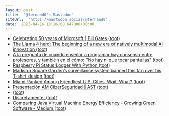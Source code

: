 ```yaml
---
layout: post
title:  "@fernand0's Mastodon"
siteUrl:  "https://mastodon.social/@fernand0"
date:  2025-04-16 13:16:08.647000+00:00
---
```

*  [Celebrating 50 years of Microsoft \| Bill Gates   ](https://www.gatesnotes.com/meet-bill/source-code/reader/microsoft-original-source-code) ([toot](https://mastodon.social/@fernand0/114347826783300231))
*  [The Llama 4 herd: The beginning of a new era of natively multimodal AI innovation ](https://ai.meta.com/blog/llama-4-multimodal-intelligence) ([toot](https://mastodon.social/@fernand0/114347600148840853))
*  [A la pregunta de cuándo enseñar a programar hay consenso entre profesores, y también en el cómo: "No hay ni que tocar pantallas" ](https://www.genbeta.com/a-fondo/a-pregunta-cuando-ensenar-a-programar-hay-consenso-profesores-tambien-como-no-hay-que-tocar-pantalla) ([toot](https://mastodon.social/@fernand0/114347421781374988))
*  [Raspberry Pi Status Logger With Python ](https://www.electromaker.io/project/view/raspberry-pi-status-logger-with-pytho) ([toot](https://mastodon.social/@fernand0/114347197889213988))
*  [Madison Square Garden’s surveillance system banned this fan over his T-shirt design ](https://www.theverge.com/news/637228/madison-square-garden-james-dolan-facial-recognition-fan-ba) ([toot](https://mastodon.social/@fernand0/114347020066196127))
*  [Miami Ranked Among Friendliest U.S. Cities. Wait. What? ](https://www.miaminewtimes.com/news/miami-ranked-among-friendliest-us-cities-wait-what-2280059) ([toot](https://mastodon.social/@fernand0/114346676450836290))
*  [Presentación AM CiberSeguridad \| AST  ](https://ast.aragon.es/actualidad/presentacion-am-ciberseguridad) ([toot](https://mastodon.social/@fernand0/114344966483260447))
*  [ ](https://mastodon.social/@vrruiz) ([toot](https://mastodon.social/@fernand0/114343326940105283))
*  [Discretamente. ](https://avecesunafoto.wordpress.com/2025/04/14/discretamente-2) ([toot](https://mastodon.social/@fernand0/114343197032903626))
*  [Comparing Java Virtual Machine Energy Efficiency - Growing Green Software - Medium ](https://medium.com/growing-green-software/comparing-java-virtual-machine-energy-efficiency-e2e8658539b) ([toot](https://mastodon.social/@fernand0/114343096142135394))
